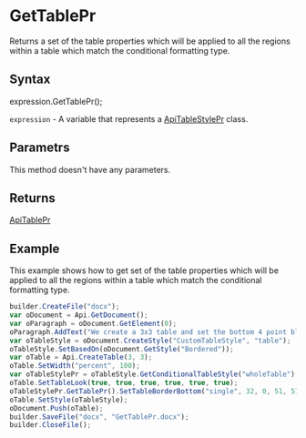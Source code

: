 # GetTablePr

Returns a set of the table properties which will be applied to all the regions within a table which match the conditional formatting type.

## Syntax

expression.GetTablePr();

`expression` - A variable that represents a [ApiTableStylePr](../ApiTableStylePr.md) class.

## Parametrs

This method doesn't have any parameters.

## Returns

[ApiTablePr](../../ApiTablePr/ApiTablePr.md)

## Example

This example shows how to get  set of the table properties which will be applied to all the regions within a table which match the conditional formatting type.

```javascript
builder.CreateFile("docx");
var oDocument = Api.GetDocument();
var oParagraph = oDocument.GetElement(0);
oParagraph.AddText("We create a 3x3 table and set the bottom 4 point black border to it:");
var oTableStyle = oDocument.CreateStyle("CustomTableStyle", "table");
oTableStyle.SetBasedOn(oDocument.GetStyle("Bordered"));
var oTable = Api.CreateTable(3, 3);
oTable.SetWidth("percent", 100);
var oTableStylePr = oTableStyle.GetConditionalTableStyle("wholeTable");
oTable.SetTableLook(true, true, true, true, true, true);
oTableStylePr.GetTablePr().SetTableBorderBottom("single", 32, 0, 51, 51, 51);
oTable.SetStyle(oTableStyle);
oDocument.Push(oTable);
builder.SaveFile("docx", "GetTablePr.docx");
builder.CloseFile();
```